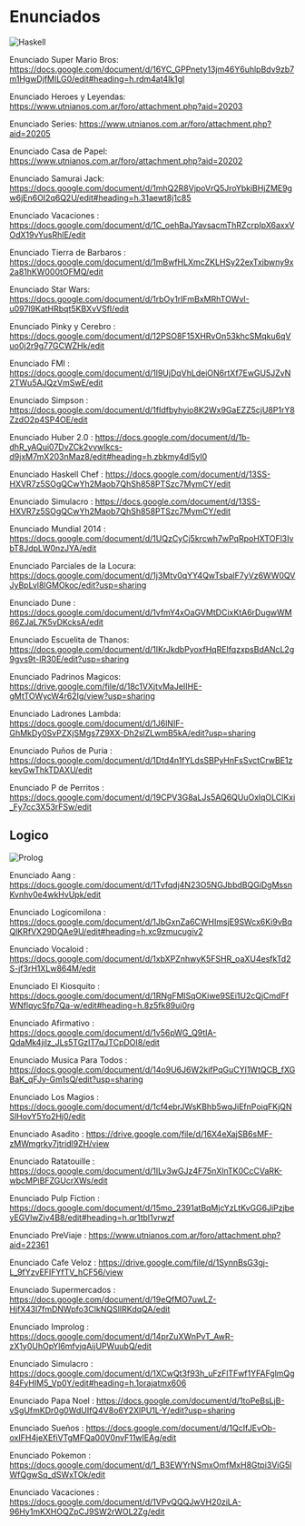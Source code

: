 <h1>Enunciados</h1> 

![Haskell](https://img.shields.io/badge/Haskell-5e5086?style=for-the-badge&logo=haskell&logoColor=white)

Enunciado Super Mario Bros: https://docs.google.com/document/d/16YC_GPPnety13jm46Y6uhlpBdv9zb7m1HgwDjfMILG0/edit#heading=h.rdm4at4lk1gl

Enunciado Heroes y Leyendas: https://www.utnianos.com.ar/foro/attachment.php?aid=20203

Enunciado Series: https://www.utnianos.com.ar/foro/attachment.php?aid=20205

Enunciado Casa de Papel: https://www.utnianos.com.ar/foro/attachment.php?aid=20202

Enunciado Samurai Jack: https://docs.google.com/document/d/1mhQ2R8VjpoVrQ5JroYbkiBHjZME9gw6jEn6OI2q6Q2U/edit#heading=h.31aewt8j1c85

Enunciado Vacaciones : https://docs.google.com/document/d/1C_oehBaJYavsacmThRZcrpIpX6axxVOdX19vYusRhlE/edit

Enunciado Tierra de Barbaros : https://docs.google.com/document/d/1mBwfHLXmcZKLHSy22exTxibwny9x2a81hKW000tOFMQ/edit

Enunciado Star Wars: https://docs.google.com/document/d/1rbOy1rIFmBxMRhTOWvI-u097l9KatHRbqt5KBXvVSfI/edit

Enunciado Pinky y Cerebro : https://docs.google.com/document/d/12PSO8F15XHRvOn53khcSMqku6qVuo0j2r9g77GCWZHk/edit

Enunciado FMI : https://docs.google.com/document/d/1l9UjDqVhLdeiON6rtXf7EwGU5JZvN2TWu5AJQzVmSwE/edit

Enunciado Simpson : https://docs.google.com/document/d/1fIdfbyhyio8K2Wx9GaEZZ5cjU8P1rY8ZzdO2p4SP4OE/edit

Enunciado Huber 2.0 : https://docs.google.com/document/d/1b-dhR_yAQui07DvZCk2vvwIkcs-d9jxM7mX203nMaz8/edit#heading=h.zbkmy4dl5yl0

Enunciado Haskell Chef : https://docs.google.com/document/d/13SS-HXVR7z5SOgQCwYh2Maob7QhSh858PTSzc7MymCY/edit

Enunciado Simulacro : https://docs.google.com/document/d/13SS-HXVR7z5SOgQCwYh2Maob7QhSh858PTSzc7MymCY/edit

Enunciado Mundial 2014 : https://docs.google.com/document/d/1UQzCyCj5krcwh7wPqRpoHXTOFl3IvbT8JdpLW0nzJYA/edit

Enunciado Parciales de la Locura: https://docs.google.com/document/d/1j3Mtv0qYY4QwTsbalF7yVz6WW0QVJyBpLvl8lGMOkoc/edit?usp=sharing

Enunciado Dune : https://docs.google.com/document/d/1vfmY4xOaGVMtDCixKtA6rDugwWM86ZJaL7K5vDKcksA/edit

Enunciado Escuelita de Thanos: https://docs.google.com/document/d/1IKrJkdbPyoxfHqREIfqzxpsBdANcL2g9gvs9t-IR30E/edit?usp=sharing

Enunciado Padrinos Magicos: https://drive.google.com/file/d/18c1VXjtvMaJeIIHE-gMtTOWycW4r62Ig/view?usp=sharing

Enunciado Ladrones Lambda: https://docs.google.com/document/d/1J6lNIF-GhMkDy0SvPZXjSMgs7Z9XX-Dh2slZLwmB5kA/edit?usp=sharing

Enunciado Puños de Puria : https://docs.google.com/document/d/1Dtd4n1fYLdsSBPyHnFsSvctCrwBE1zkevGwThkTDAXU/edit

Enunciado P de Perritos : https://docs.google.com/document/d/19CPV3G8aLJs5AQ6QUuOxlqOLClKxi_Fy7cc3X53rFSw/edit

<h2>Logico</h2> 

![Prolog]([[https://files.oaiusercontent.com/file-KumhtBSWI8e29Z1eAxsG794f?se=2024-08-19T19%3A18%3A49Z&sp=r&sv=2023-11-03&sr=b&rscc=max-age%3D604800%2C%20immutable%2C%20private&rscd=attachment%3B%20filename%3D240bd4a3-cef7-4630-b4ae-1226602e1a6c.webp&sig=16Wfp87kmi6o9pxX208lz7n8ge0F95bNuFKVg7kei2Q%3D](https://files.adrianistan.eu/SWIPrologLogo.png)](https://miro.medium.com/v2/resize:fit:1400/1*ZT-uARoKO0dd4Wq6tc3W2A.png))

Enunciado Aang : https://docs.google.com/document/d/1Tvfqdj4N23O5NGJbbdBQGiDgMssnKvnhv0e4wkHvUpk/edit

Enunciado Logicomilona : https://docs.google.com/document/d/1JbGxnZa6CWHImsjE9SWcx6Ki9vBqQlKRfVX29DQAe9U/edit#heading=h.xc9zmucugiv2

Enunciado Vocaloid : https://docs.google.com/document/d/1xbXPZnhwyK5FSHR_oaXU4esfkTd2S-jf3rH1XLw864M/edit

Enunciado El Kiosquito : https://docs.google.com/document/d/1RNgFMlSqOKiwe9SEi1U2cQjCmdFfWNflqycSfp7Qa-w/edit#heading=h.8z5fk89ui0rg

Enunciado Afirmativo : https://docs.google.com/document/d/1v56pWG_Q9tIA-QdaMk4jilz_JLs5TGzIT7qJTCpDOI8/edit

Enunciado Musica Para Todos : https://docs.google.com/document/d/14o9U6J6W2kifPqGuCYI1WtQCB_fXGBaK_qFJy-Gm1sQ/edit?usp=sharing

Enunciado Los Magios : https://docs.google.com/document/d/1cf4ebrJWsKBhb5wqJiEfnPoiqFKjQNSlHovY5Yo2Hj0/edit

Enunciado Asadito : https://drive.google.com/file/d/16X4eXajSB6sMF-zMWmgrky7jtridl9ZH/view

Enunciado Ratatouille : https://docs.google.com/document/d/1ILv3wGJz4F75nXlnTK0CcCVaRK-wbcMPiBFZGUcrXWs/edit

Enunciado Pulp Fiction : https://docs.google.com/document/d/15mo_2391atBqMjcYzLtKvGG6JiPzjbeyEGVlwZjv4B8/edit#heading=h.qr1tbl1vrwzf

Enunciado PreViaje : https://www.utnianos.com.ar/foro/attachment.php?aid=22361

Enunciado Cafe Veloz : https://drive.google.com/file/d/1SynnBsG3gj-L_9fYzvEFIFYfTV_hCF56/view

Enunciado Supermercados : https://docs.google.com/document/d/19eQfMO7uwLZ-HjfX43l7fmDNWpfo3CIkNQSlIRKdqQA/edit

Enunciado Improlog : https://docs.google.com/document/d/14prZuXWnPvT_AwR-zX1y0UhOpYl6mfvjqAijUPWuubQ/edit

Enunciado Simulacro : https://docs.google.com/document/d/1XCwQt3f93h_uFzFlTFwf1YFAFglmQg84FyHIM5_Vp0Y/edit#heading=h.1orajatmx606

Enunciado Papa Noel : https://docs.google.com/document/d/1toPeBsLjB-vSgUfmKDr0g0WdUIfQ4V8o6Y2XlPU1L-Y/edit?usp=sharing

Enunciado Sueños : https://docs.google.com/document/d/1QcIfJEvOb-oxIFH4jeXEfiVTgMFQa00V0nvF11wIEAg/edit

Enunciado Pokemon : https://docs.google.com/document/d/1_B3EWYrNSmxOmfMxH8Gtpi3ViG5lWfQgwSq_dSWxTOk/edit

Enunciado Vacaciones : https://docs.google.com/document/d/1VPvQQQJwVH20ziLA-96Hy1mKXHOQZpCJ9SW2rWOL2Zg/edit
